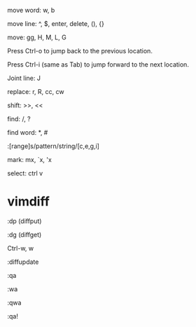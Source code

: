 move word: w, b

move line: ^, $, enter, delete, (), {}

move: gg, H, M, L, G

Press Ctrl-o to jump back to the previous location.

Press Ctrl-i (same as Tab) to jump forward to the next location.

Joint line: J

replace: r, R, cc, cw

shift: >>, <<

find: /, ?

find word: *, #

:[range]s/pattern/string/[c,e,g,i]

mark: mx, `x, 'x

select: ctrl v

# vimdiff
:dp (diffput)

:dg (diffget)

Ctrl-w, w

:diffupdate

:qa

:wa

:qwa

:qa!
